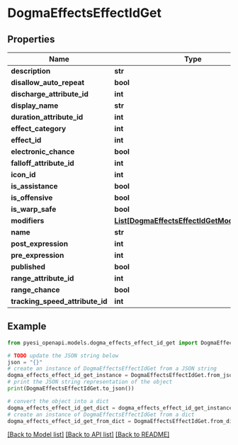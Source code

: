 # DogmaEffectsEffectIdGet


## Properties

Name | Type | Description | Notes
------------ | ------------- | ------------- | -------------
**description** | **str** |  | [optional] 
**disallow_auto_repeat** | **bool** |  | [optional] 
**discharge_attribute_id** | **int** |  | [optional] 
**display_name** | **str** |  | [optional] 
**duration_attribute_id** | **int** |  | [optional] 
**effect_category** | **int** |  | [optional] 
**effect_id** | **int** |  | 
**electronic_chance** | **bool** |  | [optional] 
**falloff_attribute_id** | **int** |  | [optional] 
**icon_id** | **int** |  | [optional] 
**is_assistance** | **bool** |  | [optional] 
**is_offensive** | **bool** |  | [optional] 
**is_warp_safe** | **bool** |  | [optional] 
**modifiers** | [**List[DogmaEffectsEffectIdGetModifiersInner]**](DogmaEffectsEffectIdGetModifiersInner.md) |  | [optional] 
**name** | **str** |  | [optional] 
**post_expression** | **int** |  | [optional] 
**pre_expression** | **int** |  | [optional] 
**published** | **bool** |  | [optional] 
**range_attribute_id** | **int** |  | [optional] 
**range_chance** | **bool** |  | [optional] 
**tracking_speed_attribute_id** | **int** |  | [optional] 

## Example

```python
from pyesi_openapi.models.dogma_effects_effect_id_get import DogmaEffectsEffectIdGet

# TODO update the JSON string below
json = "{}"
# create an instance of DogmaEffectsEffectIdGet from a JSON string
dogma_effects_effect_id_get_instance = DogmaEffectsEffectIdGet.from_json(json)
# print the JSON string representation of the object
print(DogmaEffectsEffectIdGet.to_json())

# convert the object into a dict
dogma_effects_effect_id_get_dict = dogma_effects_effect_id_get_instance.to_dict()
# create an instance of DogmaEffectsEffectIdGet from a dict
dogma_effects_effect_id_get_from_dict = DogmaEffectsEffectIdGet.from_dict(dogma_effects_effect_id_get_dict)
```
[[Back to Model list]](../README.md#documentation-for-models) [[Back to API list]](../README.md#documentation-for-api-endpoints) [[Back to README]](../README.md)


